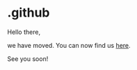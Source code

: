 # .github

Hello there,

we have moved. You can now find us [here](https://github.com/seven-io).



See you soon!
